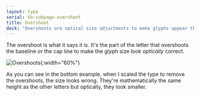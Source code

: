 ```yaml
---
layout: type
serial: kb-subpage-overshoot
title: Overshoot
deck: "Overshoots are optical size adjustments to make glyphs appear the correct size."
---
```


The overshoot is what it says it is. It's the part of the letter that overshoots the baseline or the cap line to make the glyph size look *optically* correct.

![Overshoots]({{site.url}}/svg/kb/overshoot.svg){:width="60%"}

As you can see in the bottom example, when I scaled the type to remove the overshoots, the size looks wrong. They're mathematically the same height as the other letters but optically, they look smaller.